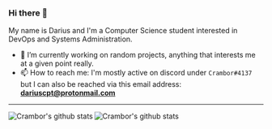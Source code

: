 ### Hi there 👋

My name is Darius and I'm a Computer Science student interested in DevOps and Systems Administration.

- 🔭 I’m currently working on random projects, anything that interests me at a given point really.
- 📫 How to reach me: I'm mostly active on discord under `Crambor#4137`
<br>but I can also be reached via this email address: **dariuscpt@protonmail.com**

<hr>
<img alt="Crambor's github stats" align="left" src="https://github-readme-stats.vercel.app/api?username=crambor&count_private=true&show_icons=true&theme=radical&hide_border=true"/>
<img alt="Crambor's github stats" align="left" src="https://github-readme-stats.vercel.app/api/top-langs/?username=crambor&layout=compact&theme=radical&hide_border=true&card_width=250"/>
